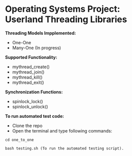 # Operating Systems Project: Userland Threading Libraries

**Threading Models Impplemented:**
-	One-One
-	Many-One (In progress)

**Supported Functionality:**
-	mythread_create()
-	mythread_join()
-	mythread_kill()
-	mythread_exit()

**Synchronization Functions:**
-	spinlock_lock()
-	spinlock_unlock()

**To run automated test code:**
*	Clone the repo
* Open the terminal and type following commands:
```
cd one_to_one

bash testing.sh (To run the automated testing script).
